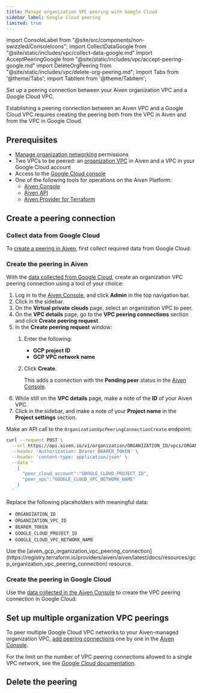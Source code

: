 ```yaml
---
title: Manage organization VPC peering with Google Cloud
sidebar_label: Google Cloud peering
limited: true
---
```


import ConsoleLabel from "@site/src/components/non-swizzled/ConsoleIcons";
import CollectDataGoogle from "@site/static/includes/vpc/collect-data-google.md"
import AcceptPeeringGoogle from "@site/static/includes/vpc/accept-peering-google.md"
import DeleteOrgPeering from "@site/static/includes/vpc/delete-org-peering.md";
import Tabs from '@theme/Tabs';
import TabItem from '@theme/TabItem';

Set up a peering connection between your Aiven organization VPC and a Google Cloud VPC.

Establishing a peering connection between an Aiven VPC and a Google Cloud VPC requires
creating the peering both from the VPC in Aiven and from the VPC in Google Cloud.

## Prerequisites

- [Manage organization networking](/docs/platform/concepts/permissions#organization-permissions)
  permissions
- Two VPCs to be peered: an
  [organization VPC](/docs/platform/howto/manage-organization-vpc#create-an-organization-vpc)
  in Aiven and a VPC in your Google Cloud account
- Access to the [Google Cloud console](https://console.cloud.google.com/)
- One of the following tools for operations on the Aiven Platform:
  - [Aiven Console](https://console.aiven.io/)
    <!-- [Aiven CLI](/docs/tools/cli) -->
  - [Aiven API](/docs/tools/api)
  - [Aiven Provider for Terraform](/docs/tools/terraform)

## Create a peering connection

### Collect data from Google Cloud

To [create a peering in Aiven](/docs/platform/howto/manage-org-vpc-peering-google#create-the-peering-in-aiven),
first collect required data from Google Cloud:

<CollectDataGoogle/>

### Create the peering in Aiven

With the
[data collected from Google Cloud](/docs/platform/howto/manage-org-vpc-peering-google#collect-data-from-google-cloud),
create an organization VPC peering connection using a tool of your choice:

<Tabs groupId="group1">
<TabItem value="console" label="Aiven Console" default>

1. Log in to the [Aiven Console](https://console.aiven.io/), and click **Admin** in the
   top navigation bar.
1. Click <ConsoleLabel name="vpcs"/> in the sidebar.
1. On the **Virtual private clouds** page, select an organization VPC to peer.
1. On the **VPC details** page, go to the **VPC peering connections** section and
   click **Create peering request**.
1. In the **Create peering request** window:
   1. Enter the following:
      - **GCP project ID**
      - **GCP VPC network name**
   1. Click **Create**.

      This adds a connection with the **Pending peer** status in the
      [Aiven Console](https://console.aiven.io/).
1. While still on the **VPC details** page, make a note of the **ID** of your Aiven VPC.
1. Click <ConsoleLabel name="service settings"/> in the sidebar, and make a note of your
   **Project name** in the **Project settings** section.

</TabItem>
<!--
<TabItem value="cli" label="Aiven CLI">

Run the `avn organization vpc peering-connection create` command:

```bash
avn organization vpc peering-connection create \
  --organization-id AIVEN_ORGANIZATION_ID      \
  --project-vpc-id AIVEN_ORGANIZATION_VPC_ID   \
  --peer-cloud-account GOOGLE_CLOUD_PROJECT_ID \
  --peer-vpc GOOGLE_CLOUD_VPC_NETWORK_NAME
```

Replace `AIVEN_ORGANIZATION_ID`, `AIVEN_ORGANIZATION_VPC_ID`, `GOOGLE_CLOUD_PROJECT_ID`,
and `GOOGLE_CLOUD_VPC_NETWORK_NAME` as needed.

</TabItem>
-->
<TabItem value="api" label="Aiven API">

Make an API call to the `OrganizationVpcPeeringConnectionCreate` endpoint:

```bash
curl --request POST \
  --url https://api.aiven.io/v1/organization/ORGANIZATION_ID/vpcs/ORGANIZATION_VPC_ID/peering-connections \
  --header 'Authorization: Bearer BEARER_TOKEN' \
  --header 'content-type: application/json' \
  --data '
    {
      "peer_cloud_account":"GOOGLE_CLOUD_PROJECT_ID",
      "peer_vpc":"GOOGLE_CLOUD_VPC_NETWORK_NAME"
    }
  '
```

Replace the following placeholders with meaningful data:

- `ORGANIZATION_ID`
- `ORGANIZATION_VPC_ID`
- `BEARER_TOKEN`
- `GOOGLE_CLOUD_PROJECT_ID`
- `GOOGLE_CLOUD_VPC_NETWORK_NAME`

</TabItem>
<TabItem value="tf" label="Aiven Provider for Terraform">
Use the
[aiven_gcp_organization_vpc_peering_connection](https://registry.terraform.io/providers/aiven/aiven/latest/docs/resources/gcp_organization_vpc_peering_connection)
resource.
</TabItem>
</Tabs>

### Create the peering in Google Cloud

Use the
[data collected in the Aiven Console](/docs/platform/howto/manage-org-vpc-peering-google#create-the-peering-in-aiven)
to create the VPC peering connection in Google Cloud:

<AcceptPeeringGoogle/>

## Set up multiple organization VPC peerings

To peer multiple Google Cloud VPC networks to your Aiven-managed organization VPC,
[add peering connections](/docs/platform/howto/manage-org-vpc-peering-google#create-a-peering-connection)
one by one in the [Aiven Console](https://console.aiven.io).

For the limit on the number of VPC peering connections allowed to a single VPC network,
see the [Google Cloud documentation](https://cloud.google.com/vpc/docs/quota).

## Delete the peering

<DeleteOrgPeering/>
